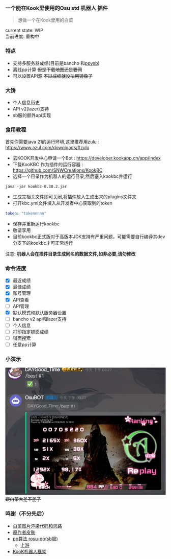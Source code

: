 ### 一个能在Kook里使用的Osu std 机器人 插件
> 想做一个在Kook里用的白菜

current state: WIP \
当前进度: 重构中

### 特点
- 支持多服务器成绩(目前是bancho 和[ppysb](htpps://osu.ppy.sb))
- 离线pp计算 ~~但是下载地图还是要网~~
- 可以设置API源 ~~不过成绩就没法用镜像了~~

### 大饼
- 个人信息历史
- API v2(lazer)支持
- sb服的额外api实现

### 食用教程
首先你需要java 21的运行环境,这里推荐用zulu : https://www.azul.com/downloads/#zulu
- 去KOOK开发中心申请一个Bot : https://developer.kookapp.cn/app/index
- 下载KooKBC 作为插件的运行容器 : https://github.com/SNWCreations/KookBC
- 选择一个目录作为机器人的运行目录,然后塞入kookbc并运行
```shell
java -jar kookbc-0.30.2.jar
```
- 生成完相关文件即可关闭,将插件放入生成出来的plugins文件夹
- 打开kbc.yml文件填入从开发者中心获取到的token
```yaml
token: "tokennnnn"
```
- 保存并重新运行kookbc
- 敬请享用
- 目前kookbc正式版对于高版本JDK支持有严重问题，可能需要自行编译其dev分支下的kookbc才可正常运行

注意: **机器人会在插件目录生成同名的数据文件,如非必要,请勿修改**

### 命令进度
- [X] 最近成绩
- [X] 最佳成绩
- [X] 账号管理
- [X] API查看
- [ ] API管理
- [X] 默认模式和默认服务器设置
- [ ] bancho v2 api和lazer支持
- [ ] 个人信息
- [ ] 打印指定铺面成绩
- [ ] 铺面搜索
- [ ] 任意pp计算

### 小演示
![一个简单的成绩打印](docs/demo.png)
~~跟白菜大差不差了~~

### 鸣谢（不分先后）
- [白菜图片渲染代码和思路](https://github.com/Mother-Ship/cabbageWeb)
- [原作者皮肤](https://tieba.baidu.com/p/4399134680)
- [pp算法 rosu-pp(sb服)](https://github.com/ppy-sb/rosu-pp)
  - [上游](https://github.com/MaxOhn/rosu-pp)
- [KooK机器人框架](https://github.com/SNWCreations/KookBC)